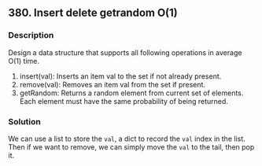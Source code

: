 ## 380. Insert delete getrandom O(1)
### Description
Design a data structure that supports all following operations in average O(1) time.

1. insert(val): Inserts an item val to the set if not already present.
2. remove(val): Removes an item val from the set if present.
3. getRandom: Returns a random element from current set of elements. Each element must have the same probability of being returned.

### Solution
We can use a list to store the `val`, a dict to record the `val` index in the list. Then if we want to remove, we can simply move the `val` to the tail, then pop it.
